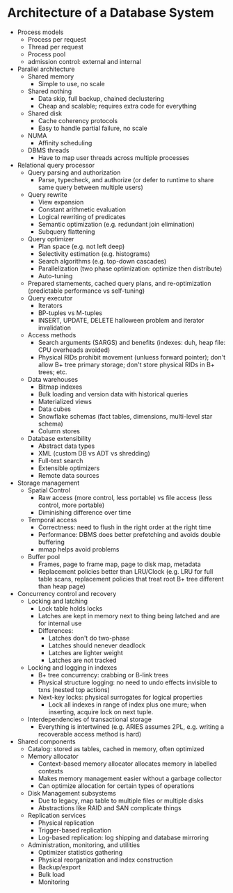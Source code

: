 # Architecture of a Database System
- Process models
    - Process per request
    - Thread per request
    - Process pool
    - admission control: external and internal
- Parallel architecture
    - Shared memory
        - Simple to use, no scale
    - Shared nothing
        - Data skip, full backup, chained declustering
        - Cheap and scalable; requires extra code for everything
    - Shared disk
        - Cache coherency protocols
        - Easy to handle partial failure, no scale
    - NUMA
        - Affinity scheduling
    - DBMS threads
        - Have to map user threads across multiple processes
- Relational query processor
    - Query parsing and authorization
        - Parse, typecheck, and authorize (or defer to runtime to share
          same query between multiple users)
    - Query rewrite
        - View expansion
        - Constant arithmetic evaluation
        - Logical rewriting of predicates
        - Semantic optimization (e.g. redundant join elimination)
        - Subquery flattening
    - Query optimizer
        - Plan space (e.g. not left deep)
        - Selectivity estimation (e.g. histograms)
        - Search algorithms (e.g. top-down cascades)
        - Parallelization (two phase optimization: optimize then
          distribute)
        - Auto-tuning
    - Prepared stamements, cached query plans, and re-optimization
      (predictable performance vs self-tuning)
    - Query executor
        - Iterators
        - BP-tuples vs M-tuples
        - INSERT, UPDATE, DELETE halloween problem and iterator
          invalidation
    - Access methods
        - Search arguments (SARGS) and benefits (indexes: duh, heap file: CPU overheads avoided)
        - Physical RIDs prohibit movement (unluess forward pointer); don't
          allow B+ tree primary storage; don't store physical RIDs in B+
          trees; etc.
    - Data warehouses
        - Bitmap indexes
        - Bulk loading and version data with historical queries
        - Materialized views
        - Data cubes
        - Snowflake schemas (fact tables, dimensions, multi-level star
          schema)
        - Column stores
    - Database extensibility
        - Abstract data types
        - XML (custom DB vs ADT vs shredding)
        - Full-text search
        - Extensible optimizers
        - Remote data sources
- Storage management
    - Spatial Control
        - Raw access (more control, less portable) vs file access (less
          control, more portable)
        - Diminishing difference over time
    - Temporal access
        - Correctness: need to flush in the right order at the right time
        - Performance: DBMS does better prefetching and avoids double
          buffering
        - mmap helps avoid problems
    - Buffer pool
        - Frames, page to frame map, page to disk map, metadata
        - Replacement policies better than LRU/Clock (e.g. LRU for full
          table scans, replacement policies that treat root B+ tree
          different than heap page)
- Concurrency control and recovery
    - Locking and latching
        - Lock table holds locks
        - Latches are kept in memory next to thing being latched and are for internal use
        - Differences:
            - Latches don't do two-phase
            - Latches should nenever deadlock
            - Latches are lighter weight
            - Latches are not tracked
    - Locking and logging in indexes
        - B+ tree concurrency: crabbing or B-link trees
        - Physical structure logging: no need to undo effects invisible to
          txns (nested top actions)
        - Next-key locks: physical surrogates for logical properties
            - Lock all indexes in range of index plus one mure; when
              inserting, acquire lock on next tuple.
    - Interdependencies of transactional storage
        - Everything is intertwined (e.g. ARIES assumes 2PL, e.g. writing a
          recoverable access method is hard)
- Shared components
    - Catalog: stored as tables, cached in memory, often optimized
    - Memory allocator
        - Context-based memory allocator allocates memory in labelled
          contexts
        - Makes memory management easier without a garbage collector
        - Can optimize allocation for certain types of operations
    - Disk Management subsystems
        - Due to legacy, map table to multiple files or multiple disks
        - Abstractions like RAID and SAN complicate things
    - Replication services
        - Physical replication
        - Trigger-based replication
        - Log-based replication: log shipping and database mirroring
    - Administration, monitoring, and utilities
        - Optimizer statistics gathering
        - Physical reorganization and index construction
        - Backup/export
        - Bulk load
        - Monitoring
